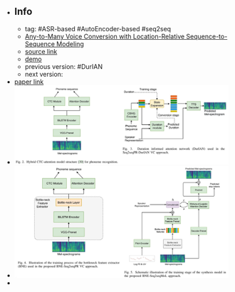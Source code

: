 - ## Info
	- tag: #ASR-based #AutoEncoder-based #seq2seq
	- [Any-to-Many Voice Conversion with Location-Relative Sequence-to-Sequence Modeling](https://arxiv.org/abs/2009.02725)
	- [source link](https://github.com/liusongxiang/ppg-vc)
	- [demo](https://liusongxiang.github.io/BNE-Seq2SeqMoL-VC/)
	- previous version: #DurIAN
	- next version:
- [paper link](https://arxiv.org/abs/2009.02725)
- ![2022-07-25-22-40-51.jpeg](../assets/2022-07-25-22-40-51.jpeg)
- ![2022-07-25-22-35-51.jpeg](../assets/2022-07-25-22-35-51.jpeg)
-